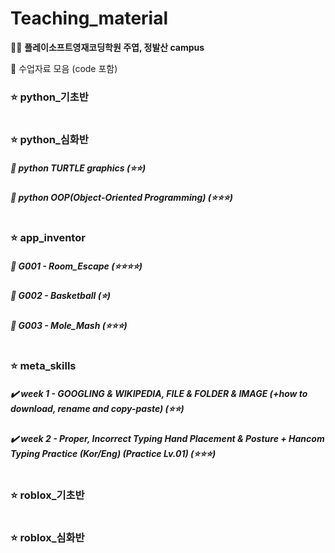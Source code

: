 # Teaching_material
👨‍🏫 <b>플레이소프트영재코딩학원 주엽, 정발산 campus</b>

👏 수업자료 모음 (code 포함)

### ⭐️ python_기초반

#

### ⭐️ python_심화반
##### 🐢 python TURTLE graphics (⭐️⭐️)
##### 👜 python OOP(Object-Oriented Programming) (⭐️⭐️⭐️)

#

### ⭐️ app_inventor
##### 🚩 <b>G001 - Room_Escape</b> (⭐⭐⭐⭐)
##### 🚩 <b>G002 - Basketball</b> (⭐)
##### 🚩 <b>G003 - Mole_Mash</b> (⭐⭐⭐)

#

### ⭐️ meta_skills
##### ✔️ week 1 - GOOGLING & WIKIPEDIA, FILE & FOLDER & IMAGE (+how to download, rename and copy-paste) (⭐️⭐️)
##### ✔️ week 2 - Proper, Incorrect Typing Hand Placement & Posture + Hancom Typing Practice (Kor/Eng) (Practice Lv.01) (⭐️⭐️⭐️)

#

### ⭐️ roblox_기초반

#

### ⭐️ roblox_심화반

#
